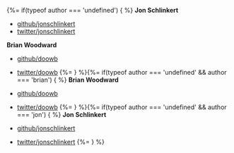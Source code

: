 {%= if(typeof author === 'undefined') { %}
**Jon Schlinkert**

+ [github/jonschlinkert](https://github.com/jonschlinkert)
+ [twitter/jonschlinkert](http://twitter.com/jonschlinkert)

**Brian Woodward**

+ [github/doowb](https://github.com/doowb)
+ [twitter/doowb](http://twitter.com/jonschlinkert)
{%= } %}{%= if(typeof author === 'undefined' && author === 'brian') { %}
**Brian Woodward**

+ [github/doowb](https://github.com/doowb)
+ [twitter/doowb](http://twitter.com/jonschlinkert)
{%= } %}{%= if(typeof author === 'undefined' && author === 'jon') { %}
**Jon Schlinkert**

+ [github/jonschlinkert](https://github.com/jonschlinkert)
+ [twitter/jonschlinkert](http://twitter.com/jonschlinkert)
{%= } %}
